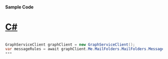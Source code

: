 #### Sample Code
# [C#](#tab/c-sharp)

```C#

GraphServiceClient graphClient = new GraphServiceClient();
var messageRules = await graphClient.Me.MailFolders.MailFolders.MessageRules.Request().GetAsync();
*** 

```